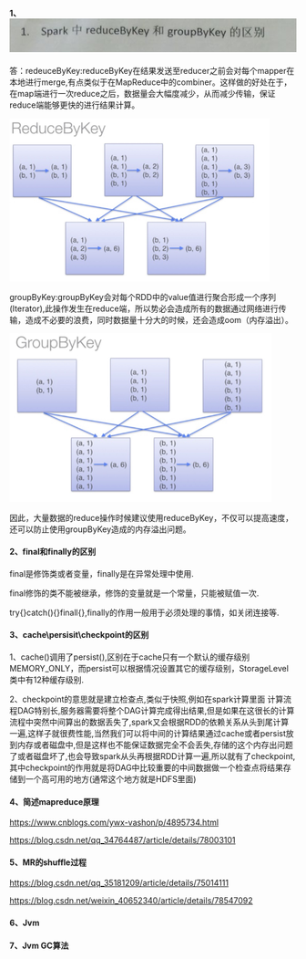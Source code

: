 #### 1、![](img/20180725160816.png)

答：redeuceByKey:reduceByKey在结果发送至reducer之前会对每个mapper在本地进行merge,有点类似于在MapReduce中的combiner。这样做的好处在于，在map端进行一次reduce之后，数据量会大幅度减少，从而减少传输，保证reduce端能够更快的进行结果计算。

![](img/20180725161237.png)

groupByKey:groupByKey会对每个RDD中的value值进行聚合形成一个序列(Iterator),此操作发生在reduce端，所以势必会造成所有的数据通过网络进行传输，造成不必要的浪费，同时数据量十分大的时候，还会造成oom（内存溢出）。

![](img/20180725161243.png)

因此，大量数据的reduce操作时候建议使用reduceByKey，不仅可以提高速度，还可以防止使用groupByKey造成的内存溢出问题。

#### 2、final和finally的区别

final是修饰类或者变量，finally是在异常处理中使用.

final修饰的类不能被继承，修饰的变量就是一个常量，只能被赋值一次.

try{}catch(){}finall{},finally的作用一般用于必须处理的事情，如关闭连接等.

#### 3、cache\persisit\checkpoint的区别

1、cache()调用了persist(),区别在于cache只有一个默认的缓存级别MEMORY_ONLY，而persist可以根据情况设置其它的缓存级别，StorageLevel类中有12种缓存级别.

2、checkpoint的意思就是建立检查点,类似于快照,例如在spark计算里面 计算流程DAG特别长,服务器需要将整个DAG计算完成得出结果,但是如果在这很长的计算流程中突然中间算出的数据丢失了,spark又会根据RDD的依赖关系从头到尾计算一遍,这样子就很费性能,当然我们可以将中间的计算结果通过cache或者persist放到内存或者磁盘中,但是这样也不能保证数据完全不会丢失,存储的这个内存出问题了或者磁盘坏了,也会导致spark从头再根据RDD计算一遍,所以就有了checkpoint,其中checkpoint的作用就是将DAG中比较重要的中间数据做一个检查点将结果存储到一个高可用的地方(通常这个地方就是HDFS里面)

#### 4、简述mapreduce原理

https://www.cnblogs.com/ywx-vashon/p/4895734.html

https://blog.csdn.net/qq_34764487/article/details/78003101

#### 5、MR的shuffle过程

https://blog.csdn.net/qq_35181209/article/details/75014111

https://blog.csdn.net/weixin_40652340/article/details/78547092

#### 6、Jvm

#### 7、Jvm GC算法